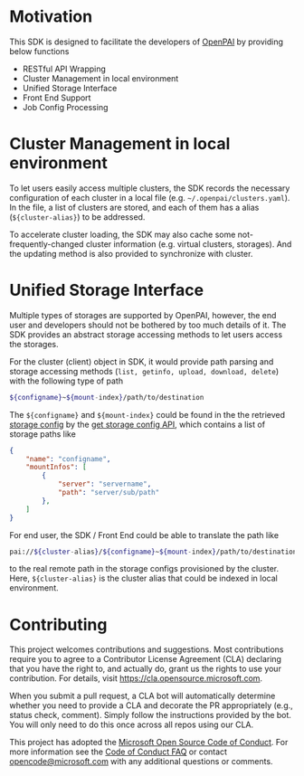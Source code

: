 # Motivation

This SDK is designed to facilitate the developers of [OpenPAI](https://github.com/microsoft/pai) by providing below functions

- RESTful API Wrapping
- Cluster Management in local environment
- Unified Storage Interface
- Front End Support
- Job Config Processing

# Cluster Management in local environment

To let users easily access multiple clusters, the SDK records the necessary configuration of each cluster in a local file (e.g. `~/.openpai/clusters.yaml`). In the file, a list of clusters are stored, and each of them has a alias (`${cluster-alias}`) to be addressed. 

To accelerate cluster loading, the SDK may also cache some not-frequently-changed cluster information (e.g. virtual clusters, storages). And the updating method is also provided to synchronize with cluster.

# Unified Storage Interface

Multiple types of storages are supported by OpenPAI, however, the end user and developers should not be bothered by too much details of it. The SDK provides an abstract storage accessing methods to let users access the storages.

For the cluster (client) object in SDK, it would provide path parsing and storage accessing methods (`list, getinfo, upload, download, delete`) with the following type of path
```bash
${configname}~${mount-index}/path/to/destination
``` 

The `${configname}` and `${mount-index}` could be found in the the retrieved [storage config](https://github.com/microsoft/pai/tree/master/contrib/storage_plugin#config-data-structure-) by the [get storage config API](https://redocly.github.io/redoc/?url=https://raw.githubusercontent.com/microsoft/pai/master/src/rest-server/docs/swagger.yaml#operation/getStorageConfigs), which contains a list of storage paths like 
```json
{
	"name": "configname",
	"mountInfos": [
	    {
	        "server": "servername",
	        "path": "server/sub/path"
	    },
	]
}
```

For end user, the SDK / Front End could be able to translate the path like 
```bash
pai://${cluster-alias}/${configname}~${mount-index}/path/to/destination
```
to the real remote path in the storage configs provisioned by the cluster. Here, `${cluster-alias}` is the cluster alias that could be indexed in local environment.

# Contributing

This project welcomes contributions and suggestions.  Most contributions require you to agree to a
Contributor License Agreement (CLA) declaring that you have the right to, and actually do, grant us
the rights to use your contribution. For details, visit https://cla.opensource.microsoft.com.

When you submit a pull request, a CLA bot will automatically determine whether you need to provide
a CLA and decorate the PR appropriately (e.g., status check, comment). Simply follow the instructions
provided by the bot. You will only need to do this once across all repos using our CLA.

This project has adopted the [Microsoft Open Source Code of Conduct](https://opensource.microsoft.com/codeofconduct/).
For more information see the [Code of Conduct FAQ](https://opensource.microsoft.com/codeofconduct/faq/) or
contact [opencode@microsoft.com](mailto:opencode@microsoft.com) with any additional questions or comments.
